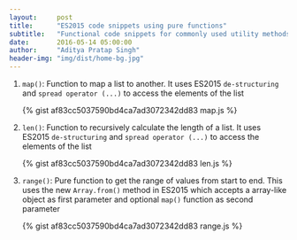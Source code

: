 ```yaml
---
layout:     post
title:      "ES2015 code snippets using pure functions"
subtitle:   "Functional code snippets for commonly used utility methods using ES2015"
date:       2016-05-14 05:00:00
author:     "Aditya Pratap Singh"
header-img: "img/dist/home-bg.jpg"
---
```


1. `map()`: Function to map a list to another. It uses ES2015 `de-structuring` and `spread operator (...)` 
  to access the elements of the list

      {% gist af83cc5037590bd4ca7ad3072342dd83 map.js %}
  

2. `len()`: Function to recursively calculate the length of a list. It uses ES2015 `de-structuring` and 
  `spread operator (...)` to access the elements of the list

      {% gist af83cc5037590bd4ca7ad3072342dd83 len.js %}
  
  
3. `range()`: Pure function to get the range of values from start to end. This uses the new `Array.from()` 
  method in ES2015 which accepts a array-like object as first parameter and optional `map()` function as second parameter

      {% gist af83cc5037590bd4ca7ad3072342dd83 range.js %}
  
  
